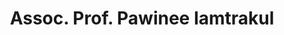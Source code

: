 ---
title: "Assoc. Prof. Pawinee Iamtrakul"
draft: false

# page title background image
bg_image: "images/backgrounds/page-title.jpg"
# meta description
description : ""
# teacher portrait
image: "/images/networks/Mobility. Ms. Pawinee. jpg.jpg"
# course
course: "Director of the Center of Excellence in Urban Mobility Research and Innovation (UMRI) </br> Thammasat University, Thailand"

# biography
bio: ""
# type
type: "teacher"

weight: 6
---